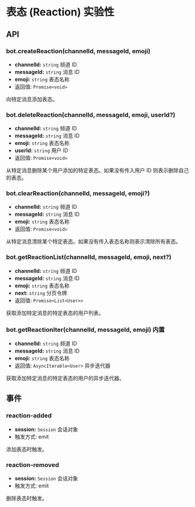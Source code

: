 # 表态 (Reaction) <badge type="warning">实验性</badge>

## API

### bot.createReaction(channelId, messageId, emoji)

- **channelId:** `string` 频道 ID
- **messageId:** `string` 消息 ID
- **emoji:** `string` 表态名称
- 返回值: `Promise<void>`

向特定消息添加表态。

### bot.deleteReaction(channelId, messageId, emoji, userId?)

- **channelId:** `string` 频道 ID
- **messageId:** `string` 消息 ID
- **emoji:** `string` 表态名称
- **userId:** `string` 用户 ID
- 返回值: `Promise<void>`

从特定消息删除某个用户添加的特定表态。如果没有传入用户 ID 则表示删除自己的表态。

### bot.clearReaction(channelId, messageId, emoji?)

- **channelId:** `string` 频道 ID
- **messageId:** `string` 消息 ID
- **emoji:** `string` 表态名称
- 返回值: `Promise<void>`

从特定消息清除某个特定表态。如果没有传入表态名称则表示清除所有表态。

### bot.getReactionList(channelId, messageId, emoji, next?)

- **channelId:** `string` 频道 ID
- **messageId:** `string` 消息 ID
- **emoji:** `string` 表态名称
- **next:** `string` 分页令牌
- 返回值: `Promise<List<User>>`

获取添加特定消息的特定表态的用户列表。

### bot.getReactionIter(channelId, messageId, emoji) <badge>内置</badge>

- **channelId:** `string` 频道 ID
- **messageId:** `string` 消息 ID
- **emoji:** `string` 表态名称
- 返回值: `AsyncIterable<User>` 异步迭代器

获取添加特定消息的特定表态的用户的异步迭代器。

## 事件

### reaction-added

- **session:** `Session` 会话对象
- 触发方式: emit

添加表态时触发。

### reaction-removed

- **session:** `Session` 会话对象
- 触发方式: emit

删除表态时触发。
